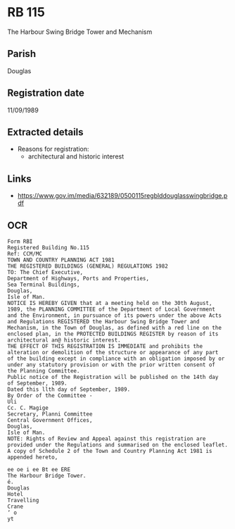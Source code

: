 # RB 115

The Harbour Swing Bridge Tower and Mechanism

## Parish
Douglas

## Registration date
11/09/1989

## Extracted details
* Reasons for registration:
  - architectural and historic interest


## Links
- https://www.gov.im/media/632189/0500115regblddouglasswingbridge.pdf

## OCR
```
Form RBI
Registered Building No.115
Ref: CCM/MC
TOWN AND COUNTRY PLANNING ACT 1981
THE REGISTERED BUILDINGS (GENERAL) REGULATIONS 1982
TO: The Chief Executive,
Department of Highways, Ports and Properties,
Sea Terminal Buildings,
Douglas,
Isle of Man.
NOTICE IS HEREBY GIVEN that at a meeting held on the 30th August,
1989, the PLANNING COMMITTEE of the Department of Local Government
and the Environment, in pursuance of its powers under the above Acts
and Regulations REGISTERED the Harbour Swing Bridge Tower and
Mechanism, in the Town of Douglas, as defined with a red line on the
enclosed plan, in the PROTECTED BUILDINGS REGISTER by reason of its
architectural an@ historic interest.
THE EFFECT OF THIS REGISTRATION IS IMMEDIATE and prohibits the
alteration or demolition of the structure or appearance of any part
of the building except in compliance with an obligation imposed by or
under any statutory provision or with the prior written consent of
the Planning Committee.
Public notice of the Registration will be published on the 14th day
of September, 1989.
Dated this llth day of September, 1989.
By Order of the Committee -
Uli
Cc. C. Magige
Secretary, Planni Committee
Central Government Offices,
Douglas,
Isle of Man.
NOTE: Rights of Review and Appeal against this registration are
provided under the Regulations and summarised on the enclosed leaflet.
A copy of Schedule 2 of the Town and Country Planning Act 1981 is
appended hereto,

ee oe i ee Bt ee ERE
The Harbour Bridge Tower.
é.
Douglas
Hotel
Travelling
Crane
‘ o
yt
```

